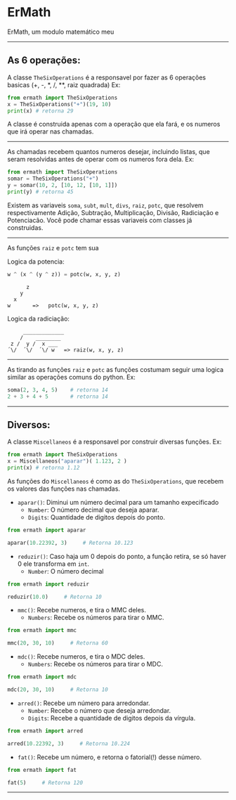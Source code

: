 # ErMath
ErMath, um modulo matemático meu

---

## As 6 operações:

A classe `TheSixOperations` é a responsavel por fazer as 6 operações basicas (+, -, *, /, **, raiz quadrada)
Ex:
```py
from ermath import TheSixOperations
x = TheSixOperations("+")(19, 10)
print(x) # retorna 29
```

A classe é construida apenas com a operação que ela fará, e os numeros que irá operar nas chamadas.

---
As chamadas recebem quantos numeros desejar, incluindo listas, que seram resolvidas antes de operar com os numeros fora dela.
Ex:
```py
from ermath import TheSixOperations
somar = TheSixOperations("+")
y = somar(10, 2, [10, 12, [10, 1]])
print(y) # retorna 45
```

Existem as variaveis `soma`, `subt`, `mult`, `divs`, `raiz`, `potc`, que 
resolvem respectivamente Adição, Subtração, Multiplicação, Divisão, Radiciação
e Potenciacão. Você pode chamar essas variaveis com classes já construidas.

---
As funções `raiz` e `potc` tem sua

Logica da potencia:
```py
w ^ (x ^ (y ^ z)) = potc(w, x, y, z)
```
```
      z
    y
  x
w       =>   potc(w, x, y, z)
```

Logica da radiciação:
```
     _____________
    /    ________
 z /  y /  x ___
´\/  ´\/  ´\/ w   => raiz(w, x, y, z)
```

---

As tirando as funções `raiz` e `potc` as funções costumam seguir uma logica similar as operações comuns do python.
Ex:
```py
soma(2, 3, 4, 5)    # retorna 14
2 + 3 + 4 + 5       # retorna 14
```

---

## Diversos:
A classe `Miscellaneos` é a responsavel por construir diversas funções.
Ex:
```py
from ermath import TheSixOperations
x = Miscellaneos("aparar")( 1.123, 2 )
print(x) # retorna 1.12
```

As funções do `Miscellaneos` é como as do `TheSixOperations`, que recebem os valores das funções nas chamadas.

- `aparar()`: Diminui um número decimal para um tamanho expecificado
  - `Number`: O número decimal que deseja aparar.
  - `Digits`: Quantidade de digitos depois do ponto.
```py
from ermath import aparar

aparar(10.22392, 3)     # Retorna 10.123
```
- `reduzir()`: Caso haja um 0 depois do ponto, a função retira, se só haver 0 ele transforma em `int`.
  - `Number`: O número decimal
```py
from ermath import reduzir

reduzir(10.0)     # Retorna 10
```
- `mmc()`: Recebe numeros, e tira o MMC deles.
  - `Numbers`: Recebe os números para tirar o MMC.
```py
from ermath import mmc

mmc(20, 30, 10)     # Retorna 60
```
- `mdc()`: Recebe numeros, e tira o MDC deles.
  - `Numbers`: Recebe os números para tirar o MDC.
```py
from ermath import mdc

mdc(20, 30, 10)     # Retorna 10
```
- `arred()`: Recebe um número para arredondar.
  - `Number`: Recebe o número que deseja arredondar.
  - `Digits`: Recebe a quantidade de digitos depois da vírgula.
```py
from ermath import arred

arred(10.22392, 3)     # Retorna 10.224
```
- `fat()`: Recebe um número, e retorna o fatorial(!) desse número.
```py
from ermath import fat

fat(5)     # Retorna 120
```
---
